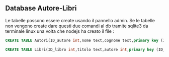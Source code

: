 ## Database Autore-Libri

Le tabelle possono essere create usando il pannello admin. Se le tabelle non vengono create dare questi due comandi al db tramite sqlite3 da terminale linux una volta che nodejs ha creato il file :

```sql
CREATE TABLE Autori(ID_autore int,nome text,cognome text,primary key (ID_autore));
```

```sql
CREATE TABLE Libri(ID_libro int,titolo text,autore int,primary key (ID_libro),foreign key (autore) references Autori(ID_autore));
```
